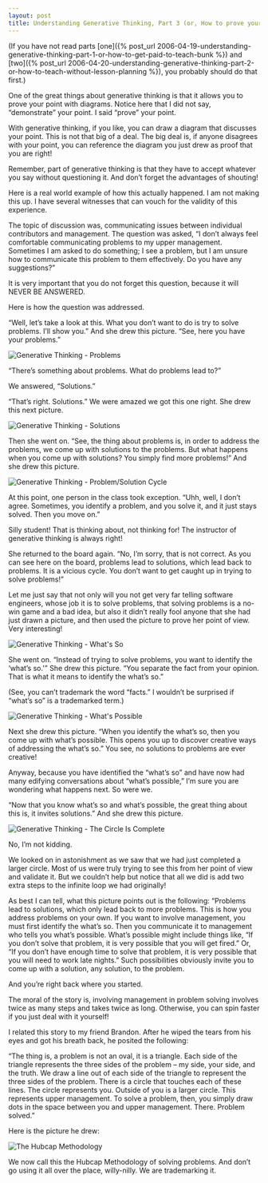 ```yaml
---
layout: post
title: Understanding Generative Thinking, Part 3 (or, How to prove your point with diagrams)
---
```

(If you have not read parts [one]({% post_url 2006-04-19-understanding-generative-thinking-part-1-or-how-to-get-paid-to-teach-bunk %}) and [two]({% post_url 2006-04-20-understanding-generative-thinking-part-2-or-how-to-teach-without-lesson-planning %}), you probably should do that first.)

One of the great things about generative thinking is that it allows you to prove your point with diagrams. Notice here that I did not say, “demonstrate” your point. I said “prove” your point.

With generative thinking, if you like, you can draw a diagram that discusses your point. This is not that big of a deal. The big deal is, if anyone disagrees with your point, you can reference the diagram you just drew as proof that you are right!

Remember, part of generative thinking is that they have to accept whatever you say without questioning it. And don’t forget the advantages of shouting!

Here is a real world example of how this actually happened. I am not making this up. I have several witnesses that can vouch for the validity of this experience.

The topic of discussion was, communicating issues between individual contributors and management. The question was asked, “I don’t always feel comfortable communicating problems to my upper management. Sometimes I am asked to do something; I see a problem, but I am unsure how to communicate this problem to them effectively. Do you have any suggestions?”

It is very important that you do not forget this question, because it will NEVER BE ANSWERED.

Here is how the question was addressed.

“Well, let’s take a look at this. What you don’t want to do is try to solve problems. I’ll show you.” And she drew this picture. “See, here you have your problems.”

![Generative Thinking - Problems](https://s3.amazonaws.com/seepingmatter/images/generative-thinking-problems.png)

“There’s something about problems. What do problems lead to?”

We answered, “Solutions.”

“That’s right. Solutions.” We were amazed we got this one right.  She drew this next picture.

![Generative Thinking - Solutions](https://s3.amazonaws.com/seepingmatter/images/generative-thinking-solutions.png)

Then she went on. “See, the thing about problems is, in order to address the problems, we come up with solutions to the problems. But what happens when you come up with solutions? You simply find more problems!” And she drew this picture.

![Generative Thinking - Problem/Solution Cycle](https://s3.amazonaws.com/seepingmatter/images/generative-thinking-problem-solution-cycle.png)

At this point, one person in the class took exception. “Uhh, well, I don’t agree. Sometimes, you identify a problem, and you solve it, and it just stays solved. Then you move on.”

Silly student! That is thinking about, not thinking for! The instructor of generative thinking is always right!

She returned to the board again. “No, I’m sorry, that is not correct. As you can see here on the board, problems lead to solutions, which lead back to problems. It is a vicious cycle. You don’t want to get caught up in trying to solve problems!”

Let me just say that not only will you not get very far telling software engineers, whose job it is to solve problems, that solving problems is a no-win game and a bad idea, but also it didn’t really fool anyone that she had just drawn a picture, and then used the picture to prove her point of view. Very interesting!

![Generative Thinking - What's So](https://s3.amazonaws.com/seepingmatter/images/generative-thinking-whats-so.png)

She went on. “Instead of trying to solve problems, you want to identify the ‘what’s so.'” She drew this picture. “You separate the fact from your opinion. That is what it means to identify the what’s so.”

(See, you can’t trademark the word “facts.” I wouldn’t be surprised if “what’s so” is a trademarked term.)

![Generative Thinking - What's Possible](https://s3.amazonaws.com/seepingmatter/images/generative-thinking-whats-possible.png)

Next she drew this picture. “When you identify the what’s so, then you come up with what’s possible. This opens you up to discover creative ways of addressing the what’s so.” You see, no solutions to problems are ever creative!

Anyway, because you have identified the “what’s so” and have now had many edifying conversations about “what’s possible,” I’m sure you are wondering what happens next. So were we.

“Now that you know what’s so and what’s possible, the great thing about this is, it invites solutions.” And she drew this picture.

![Generative Thinking - The Circle Is Complete](https://s3.amazonaws.com/seepingmatter/images/generative-thinking-the-circle-is-complete.png)

No, I’m not kidding.

We looked on in astonishment as we saw that we had just completed a larger circle. Most of us were truly trying to see this from her point of view and validate it. But we couldn’t help but notice that all we did is add two extra steps to the infinite loop we had originally!

As best I can tell, what this picture points out is the following: “Problems lead to solutions, which only lead back to more problems. This is how you address problems on your own. If you want to involve management, you must first identify the what’s so. Then you communicate it to management who tells you what’s possible. What’s possible might include things like, “If you don’t solve that problem, it is very possible that you will get fired.” Or, “If you don’t have enough time to solve that problem, it is very possible that you will need to work late nights.” Such possibilities obviously invite you to come up with a solution, any solution, to the problem.

And you’re right back where you started.

The moral of the story is, involving management in problem solving involves twice as many steps and takes twice as long. Otherwise, you can spin faster if you just deal with it yourself!

I related this story to my friend Brandon. After he wiped the tears from his eyes and got his breath back, he posited the following:

“The thing is, a problem is not an oval, it is a triangle. Each side of the triangle represents the three sides of the problem – my side, your side, and the truth. We draw a line out of each side of the triangle to represent the three sides of the problem. There is a circle that touches each of these lines. The circle represents you. Outside of you is a larger circle. This represents upper management. To solve a problem, then, you simply draw dots in the space between you and upper management. There. Problem solved.”

Here is the picture he drew:

![The Hubcap Methodology](https://s3.amazonaws.com/seepingmatter/images/hubcap-methodology.png)

We now call this the Hubcap Methodology of solving problems. And don’t go using it all over the place, willy-nilly. We are trademarking it.
